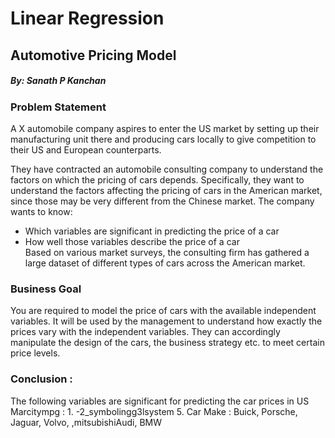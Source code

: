 # Linear Regression
## Automotive Pricing Model
#####  By: Sanath P Kanchan

### Problem Statement

A X automobile company aspires to enter the US market by setting up their manufacturing unit there and producing cars locally to give competition to their US and European counterparts. 

 

They have contracted an automobile consulting company to understand the factors on which the pricing of cars depends. Specifically, they want to understand the factors affecting the pricing of cars in the American market, since those may be very different from the Chinese market. The company wants to know:

-  Which variables are significant in predicting the price of a car
-  How well those variables describe the price of a car
<br>Based on various market surveys, the consulting firm has gathered a large dataset of different types of cars across the American market.


### Business Goal 

You are required to model the price of cars with the available independent variables. It will be used by the management to understand how exactly the prices vary with the independent variables. They can accordingly manipulate the design of the cars, the business strategy etc. to meet certain price levels. 

### Conclusion :

The following variables are significant for predicting the car prices in US Marcitympg : 1. -2_symbolingg3lsystem 5. Car Make : Buick, Porsche, Jaguar, Volvo, ,mitsubishiAudi, BMW
